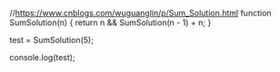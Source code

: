 //https://www.cnblogs.com/wuguanglin/p/Sum_Solution.html
function SumSolution(n) {
  return n && SumSolution(n - 1) + n;
}

test = SumSolution(5);

console.log(test);
